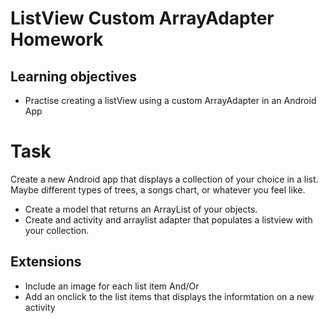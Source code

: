 # ListView Custom ArrayAdapter Homework

## Learning objectives
- Practise creating a listView using a custom ArrayAdapter in an Android App

# Task
Create a new Android app that displays a collection of your choice in a list. Maybe different types of trees, a songs chart, or whatever you feel like.

- Create a model that returns an ArrayList of your objects.
- Create and activity and arraylist adapter that populates a listview with your collection.

## Extensions
- Include an image for each list item
And/Or
- Add an onclick to the list items that displays the informtation on a new activity
